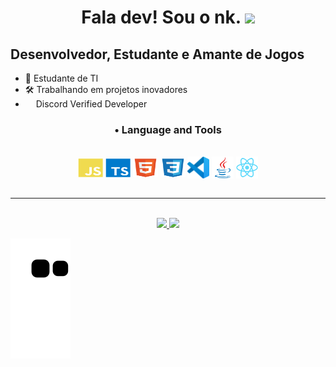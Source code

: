 <div>
  <h1 align="center">Fala dev! Sou o nk.  <img src="https://raw.githubusercontent.com/kaueMarques/kaueMarques/master/hi.gif" width="25px"></h1>
</div>

<!-- FUN FACTS -->
## Desenvolvedor, Estudante e Amante de Jogos

- 📘 Estudante de TI
- 🛠️ Trabalhando em projetos inovadores
- <img src="https://cdn.discordapp.com/emojis/920063699694284810.webp?size=96&quality=lossless" width="13px" height="13">  Discord Verified Developer 

<!-- END OF FUN FACTS -->

<!-- CONNECT WITH ME SECTION -->


 <!-- LANGUAGE AND TOOLS SECTION -->
 <div align="center">

 ### • Language and Tools
 </div>
 
<div align="center" valign="top"><br> 
  <img align="center" alt="Js" height="30" width="40" src="https://raw.githubusercontent.com/devicons/devicon/master/icons/javascript/javascript-plain.svg">
  <img align="center" alt="Js" height="30" width="40" src="https://raw.githubusercontent.com/devicons/devicon/master/icons/typescript/typescript-plain.svg">
  <img align="center" alt="HTML" height="30" width="40" src="https://raw.githubusercontent.com/devicons/devicon/master/icons/html5/html5-original.svg">
  <img align="center" alt="CSS" height="30" width="40" src="https://raw.githubusercontent.com/devicons/devicon/master/icons/css3/css3-original.svg">
  <img align="center" alt="github" height="35" width="35" src="https://raw.githubusercontent.com/github/explore/80688e429a7d4ef2fca1e82350fe8e3517d3494d/topics/visual-studio-code/visual-studio-code.png">
  <img align="center" alt="java" height="35" width="35" src="https://raw.githubusercontent.com/devicons/devicon/master/icons/java/java-original.svg">
  <img align="center" alt="react" height="35" width="35" src="https://raw.githubusercontent.com/devicons/devicon/master/icons/react/react-original.svg">
</div><br>
<!-- END OF LANGUAGE AND TOOLS SECTION -->

---
<br>

<!-- STATS SECTION -->
<div align="center">
  <a href="https://github.com/nkdevz">
  <img height="180em" src="https://github-readme-stats.vercel.app/api?username=nkdevz&show_icons=true&theme=dracula&include_all_commits=true&count_private=true"/>
  <img height="180em" src="https://github-readme-stats.vercel.app/api/top-langs/?username=nkdevz&layout=compact&langs_count=7&theme=dracula"/>
</div>
<!-- END OF STATS SECTION -->

<!-- I'M USING 'RAFABALLERINI' SNAKE ANIMATION ONLY FOR DESIGN PURPOSE. I'M NOT TRYING TO USE ALL HER COMMITS TO IMPRESS ANYONE -->
![Snake animation](https://github.com/rafaballerini/rafaballerini/blob/output/github-contribution-grid-snake.svg)
<!-- END -->
